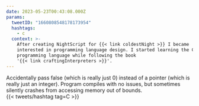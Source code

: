 ```yaml
---
date: 2023-05-23T00:43:08.000Z
params:
  tweetID: "1660808548178173954"
  hashtags:
    - c
  context: >-
    After creating NightScript for {{< link coldestNight >}} I became
    interested in programming language design. I started learning the C
    programming language while following the book
    '{{< link craftingInterpreters >}}'.
---
```


Accidentally pass false (which is really just 0) instead of a pointer
(which is really just an integer). Program compiles with no issues, but
sometimes silently crashes from accessing memory out of bounds.\
{{< tweets/hashtag tag=C >}}
